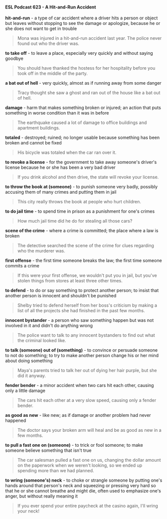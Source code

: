 #### ESL Podcast 623 - A Hit-and-Run Accident

**hit-and-run** - a type of car accident where a driver hits a person or object but
leaves without stopping to see the damage or apologize, because he or she does
not want to get in trouble

> Mona was injured in a hit-and-run accident last year. The police never found
out who the driver was.

**to take off** - to leave a place, especially very quickly and without saying
goodbye

> You should have thanked the hostess for her hospitality before you took off in
the middle of the party.

**a bat out of hell** - very quickly, almost as if running away from some danger

> Tracy thought she saw a ghost and ran out of the house like a bat out of hell.

**damage** - harm that makes something broken or injured; an action that puts
something in worse condition than it was in before

> The earthquake caused a lot of damage to office buildings and apartment
buildings.

**totaled** - destroyed; ruined; no longer usable because something has been
broken and cannot be fixed

> His bicycle was totaled when the car ran over it.

**to revoke a license** - for the government to take away someone's driver's
license because he or she has been a very bad driver

> If you drink alcohol and then drive, the state will revoke your license.

**to throw the book at (someone)** - to punish someone very badly, possibly
accusing them of many crimes and putting them in jail

> This city really throws the book at people who hurt children.

**to do jail time** - to spend time in prison as a punishment for one's crimes

> How much jail time did he do for stealing all those cars?

**scene of the crime** - where a crime is committed; the place where a law is
broken

> The detective searched the scene of the crime for clues regarding who the
murderer was.

**first offense** - the first time someone breaks the law; the first time someone
commits a crime

> If this were your first offense, we wouldn't put you in jail, but you've stolen
things from stores at least three other times.

**to defend** - to do or say something to protect another person; to insist that
another person is innocent and shouldn't be punished

> Shelby tried to defend herself from her boss's criticism by making a list of all the
projects she had finished in the past few months.

**innocent bystander** - a person who saw something happen but was not
involved in it and didn't do anything wrong

> The police want to talk to any innocent bystanders to find out what the criminal
looked like.

**to talk (someone) out of (something)** - to convince or persuade someone to
not do something; to try to make another person change his or her mind about
doing something

> Maya's parents tried to talk her out of dying her hair purple, but she did it
anyway.

**fender bender** - a minor accident when two cars hit each other, causing only a
little damage

> The cars hit each other at a very slow speed, causing only a fender bender.

**as good as new** - like new; as if damage or another problem had never
happened

> The doctor says your broken arm will heal and be as good as new in a few
months.

**to pull a fast one on (someone)** - to trick or fool someone; to make someone
believe something that isn't true

> The car salesman pulled a fast one on us, changing the dollar amount on the
paperwork when we weren't looking, so we ended up spending more than we
had planned.

**to wring (someone's) neck** - to choke or strangle someone by putting one's
hands around that person's neck and squeezing or pressing very hard so that he
or she cannot breathe and might die, often used to emphasize one's anger, but
without really meaning it

> If you ever spend your entire paycheck at the casino again, I'll wring your neck!

